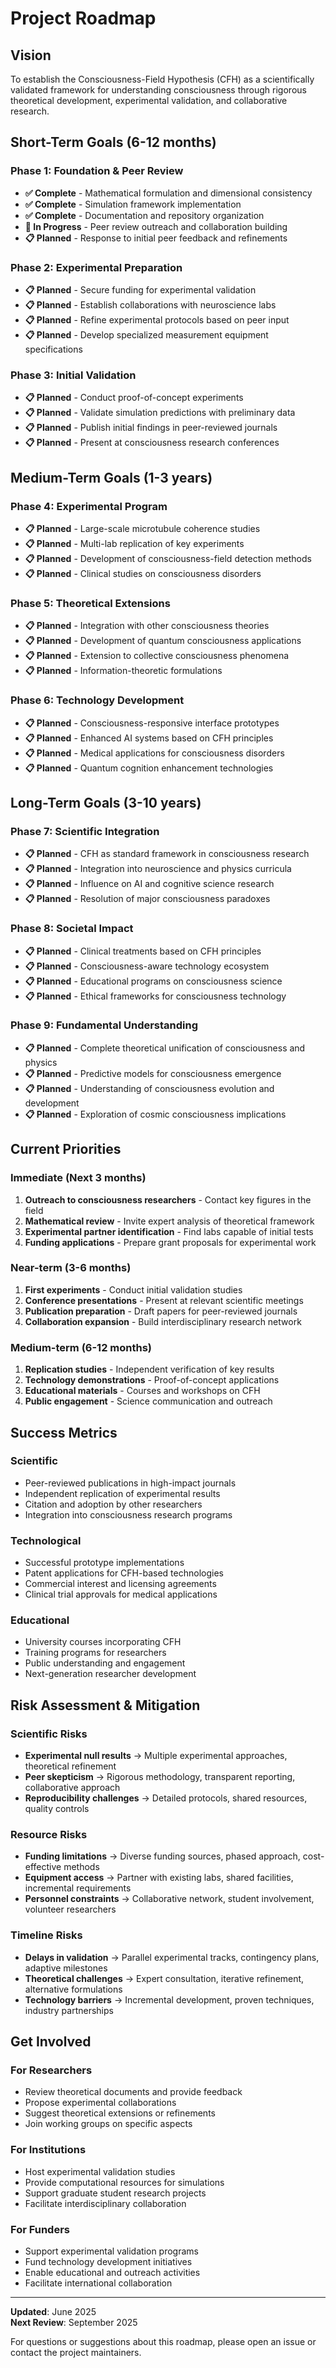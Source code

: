 # Project Roadmap

## Vision
To establish the Consciousness-Field Hypothesis (CFH) as a scientifically validated framework for understanding consciousness through rigorous theoretical development, experimental validation, and collaborative research.

## Short-Term Goals (6-12 months)

### Phase 1: Foundation & Peer Review
- **✅ Complete** - Mathematical formulation and dimensional consistency
- **✅ Complete** - Simulation framework implementation
- **✅ Complete** - Documentation and repository organization
- **🔄 In Progress** - Peer review outreach and collaboration building
- **📋 Planned** - Response to initial peer feedback and refinements

### Phase 2: Experimental Preparation
- **📋 Planned** - Secure funding for experimental validation
- **📋 Planned** - Establish collaborations with neuroscience labs
- **📋 Planned** - Refine experimental protocols based on peer input
- **📋 Planned** - Develop specialized measurement equipment specifications

### Phase 3: Initial Validation
- **📋 Planned** - Conduct proof-of-concept experiments
- **📋 Planned** - Validate simulation predictions with preliminary data
- **📋 Planned** - Publish initial findings in peer-reviewed journals
- **📋 Planned** - Present at consciousness research conferences

## Medium-Term Goals (1-3 years)

### Phase 4: Experimental Program
- **📋 Planned** - Large-scale microtubule coherence studies
- **📋 Planned** - Multi-lab replication of key experiments
- **📋 Planned** - Development of consciousness-field detection methods
- **📋 Planned** - Clinical studies on consciousness disorders

### Phase 5: Theoretical Extensions
- **📋 Planned** - Integration with other consciousness theories
- **📋 Planned** - Development of quantum consciousness applications
- **📋 Planned** - Extension to collective consciousness phenomena
- **📋 Planned** - Information-theoretic formulations

### Phase 6: Technology Development
- **📋 Planned** - Consciousness-responsive interface prototypes
- **📋 Planned** - Enhanced AI systems based on CFH principles
- **📋 Planned** - Medical applications for consciousness disorders
- **📋 Planned** - Quantum cognition enhancement technologies

## Long-Term Goals (3-10 years)

### Phase 7: Scientific Integration
- **📋 Planned** - CFH as standard framework in consciousness research
- **📋 Planned** - Integration into neuroscience and physics curricula
- **📋 Planned** - Influence on AI and cognitive science research
- **📋 Planned** - Resolution of major consciousness paradoxes

### Phase 8: Societal Impact
- **📋 Planned** - Clinical treatments based on CFH principles
- **📋 Planned** - Consciousness-aware technology ecosystem
- **📋 Planned** - Educational programs on consciousness science
- **📋 Planned** - Ethical frameworks for consciousness technology

### Phase 9: Fundamental Understanding
- **📋 Planned** - Complete theoretical unification of consciousness and physics
- **📋 Planned** - Predictive models for consciousness emergence
- **📋 Planned** - Understanding of consciousness evolution and development
- **📋 Planned** - Exploration of cosmic consciousness implications

## Current Priorities

### Immediate (Next 3 months)
1. **Outreach to consciousness researchers** - Contact key figures in the field
2. **Mathematical review** - Invite expert analysis of theoretical framework
3. **Experimental partner identification** - Find labs capable of initial tests
4. **Funding applications** - Prepare grant proposals for experimental work

### Near-term (3-6 months)
1. **First experiments** - Conduct initial validation studies
2. **Conference presentations** - Present at relevant scientific meetings
3. **Publication preparation** - Draft papers for peer-reviewed journals
4. **Collaboration expansion** - Build interdisciplinary research network

### Medium-term (6-12 months)
1. **Replication studies** - Independent verification of key results
2. **Technology demonstrations** - Proof-of-concept applications
3. **Educational materials** - Courses and workshops on CFH
4. **Public engagement** - Science communication and outreach

## Success Metrics

### Scientific
- Peer-reviewed publications in high-impact journals
- Independent replication of experimental results
- Citation and adoption by other researchers
- Integration into consciousness research programs

### Technological
- Successful prototype implementations
- Patent applications for CFH-based technologies
- Commercial interest and licensing agreements
- Clinical trial approvals for medical applications

### Educational
- University courses incorporating CFH
- Training programs for researchers
- Public understanding and engagement
- Next-generation researcher development

## Risk Assessment & Mitigation

### Scientific Risks
- **Experimental null results** → Multiple experimental approaches, theoretical refinement
- **Peer skepticism** → Rigorous methodology, transparent reporting, collaborative approach
- **Reproducibility challenges** → Detailed protocols, shared resources, quality controls

### Resource Risks
- **Funding limitations** → Diverse funding sources, phased approach, cost-effective methods
- **Equipment access** → Partner with existing labs, shared facilities, incremental requirements
- **Personnel constraints** → Collaborative network, student involvement, volunteer researchers

### Timeline Risks
- **Delays in validation** → Parallel experimental tracks, contingency plans, adaptive milestones
- **Theoretical challenges** → Expert consultation, iterative refinement, alternative formulations
- **Technology barriers** → Incremental development, proven techniques, industry partnerships

## Get Involved

### For Researchers
- Review theoretical documents and provide feedback
- Propose experimental collaborations
- Suggest theoretical extensions or refinements
- Join working groups on specific aspects

### For Institutions
- Host experimental validation studies
- Provide computational resources for simulations
- Support graduate student research projects
- Facilitate interdisciplinary collaboration

### For Funders
- Support experimental validation programs
- Fund technology development initiatives
- Enable educational and outreach activities
- Facilitate international collaboration

---

**Updated**: June 2025  
**Next Review**: September 2025

For questions or suggestions about this roadmap, please open an issue or contact the project maintainers.
